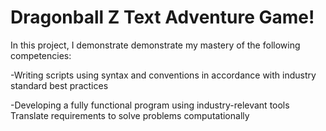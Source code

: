 # Dragonball Z Text Adventure Game!
In this project, I demonstrate demonstrate my mastery of the following competencies:

-Writing scripts using syntax and conventions in accordance with industry standard best practices

-Developing a fully functional program using industry-relevant tools
Translate requirements to solve problems computationally
